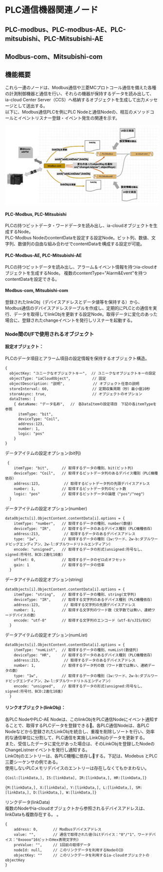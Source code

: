 # PLC通信機器関連ノード

## PLC-modbus、PLC-modbus-AE、PLC-mitsubishi、PLC-Mitsubishi-AE
## Modbus-com、Mitsubishi-com

## 機能概要
これら一連のノードは、Modbus通信や三菱MCプロトコール通信を備えた各種の計測制御機器と通信を行い、それらの機器が保持するデータを読み出して、ia-cloud Center Server（CCS）へ格納するオブジェクトを生成して出力メッセージとして送出する。  
以下に、Modbus通信PLCを例にPLC Nodeと通信Nodeの、相互のメソッドコールとイベントリスナー登録・イベント発生の関連を示す。

![構成図](diagram.png)

#### PLC-Modbus, PLC-Mitsubishi  
PLCの持つビットデータ・ワードデータを読み出し、ia-cloudオブジェクトを生成するNode。  
PLC-Modbus NodeのcontentDataを設定する設定Node。ビット列、数値、文字列、数値列の自由な組み合わせでcontentDataを構成する設定が可能。
#### PLC-Modbus-AE, PLC-Mitsubishi-AE
PLCの持つビットデータを読み出し、アラーム＆イベント情報を持つia-cloudオブジェクトを生成するNode。
複数のcontentType="Alarm&Event"を持つcontentDataを設定できる。
#### Modbus-com, Mitsubishi-com
登録されたlinkObj（デバイスアドレスとデータ値等を保持する）から、Modbus通信のデバイスアドレステーブルを作成し、定期的にPLCとの通信を実行、データを取得してlinkObjを更新する設定Node。取得データに変化のあった場合に、登録されたchangeイベントを発行しリスナーを起動する。

### Node間のI/Fで使用されるオブジェクト　　

#### 設定オブジェクト：  
PLCのデータ項目とアラーム項目の設定情報を保持するオブジェクト構造。
```
{
  objectKey: "ユニークなオブジェクトキー",  // ユニークなオブジェクトキーの設定
  objectType: "iaCloudObject",          // 固定
  objectDescription: "説明",             // オブジェクト任意の説明
  storeInterval: 60,                    // 定期収集周期（秒）最小値10秒
  storeAsync: true,                     // オブジェクトのオプション
  dataItems: [
    { dataName: "データ名称",　 //　各DataItemの設定項目　下記の各itemTypeを参照
      itemType: "bit",
      deviceType: "Coil",
      address:123,
      number: 1,
      logic: "pos"
    }
}
```
データアイテムの設定オプション(bit列)
```
 {
    itemType: "bit",      // 取得するデータの種別、bit(ビット列)
    deviceType: "Coil",   // 取得するビットデータ列のあるデバイス種別（PLC機種依存）
    address:123,           // 取得するビットデータ列の先頭デバイスアドレス
    number: 1,            // 取得するビットデータ列のビット数
    logic: "pos"          // 取得するビットデータの論理（"pos"/"neg"）
  }
```
データアイテムの設定オプション(number)
```
dataObjects[i].ObjectContent.contentData[i].options = {
    itemType: "number",   // 取得するデータの種別、number(数値)
    deviceType: "IR",     // 取得するデータのあるデバイス種別（PLC機種依存）
    address:213,           // 取得するデータのあるデバイスアドレス
    type: "1w",           // 取得するデータの種別（1w:ワード、2w-b:ダブルワードビッグエンディアン、2w-l:ダブルワードリトルエンディアン）
    encode: "unsigned",   // 取得するデータの形式(unsigned:符号なし、signed:符号付、BCD:2進化10進)
    offset: 0,            // 取得するデータのゼロ点オフセット
    gain: 1               // 取得するデータの倍率
  }
```
データアイテムの設定オプション(string)
```
dataObjects[i].ObjectContent.contentData[i].options = {
    itemType: "string",   // 取得するデータの種別、string(文字列)
    deviceType: "IR",     // 取得する文字列のあるデバイス種別（PLC機種依存）
    address:123,           // 取得する文字列の先頭デバイスアドレス
    number: 1,            // 取得する文字列のワード数（文字数では無い、連続ワードデバイスの数）
    encode: "utf-8"       // 取得する文字列のエンコード（utf-8/sJIS/EUC）
  }
```
データアイテムの設定オプション(numList)
```
dataObjects[i].ObjectContent.contentData[i].options = {
    itemType: "numList",  // 取得するデータの種別、numList(数値列)
    deviceType: "HR",     // 取得するデータのあるデバイス種別（PLC機種依存）
    address:213,           // 取得するデータのあるデバイスアドレス
    number: 1,            // 取得するデータ列の数（ワード数では無い、連続データの数）
    type: "1w",           // 取得するデータの種別（1w:ワード、2w-b:ダブルワードビッグエンディアン、2w-l:ダブルワードリトルエンディアン）
    encode: "unsigned",   // 取得するデータの形式(unsigned:符号なし、signed:符号付、BCD:2進化10進)
  }
```
#### リンクオブジェクト(linkObj)：

各PLC NodeやPLC-AE Nodeは、このlinkObjをPLC通信Nodeにイベント通知することで、取得するPLCデータを登録できる。各PLC通信Nodeは、各PLC Nodeなどから登録されたLinkObjを統合し、重複を削除しソートを行い、効率的な通信単位に分割して、PLC通信を実施しLinkObjのデータを更新する。  
また、受信したデータに変化があった場合は、そのLinkObjを登録したNodeのChangeListnerイベントを発行し通知する。  
LinkObjのエントリーは、各PLC機種に依存しする。下記は、Modebus とPLC三菱シーケンサの例である。  
使用しないPLCメモリデバイスのエントリーは存在しなくてもかまわない。
```
{Coil:[linkData,], IS:[linkData], IR:[linkData,], HR:[linkData,]}

{M:[linkData,], X:[linkData], Y:[linkData,], L:[linkData,], SM:[linkData,], D:[linkData,], W:[linkData,]}
```
リンクデータ(linkData)  
複数のNodeやia-cloudオブジェクトから参照されるデバイスアドレスは、linkDataも複数存在する。
。  

```
{
    address: 0,       // Modbusデバイスアドレス
    value: "",        // 通信で取得された値(bitデバイス："0"/"1"、ワードデバイス："0xoooo"16ビットのHex表現文字列)
    preValue: "",     // 1回前の取得データ
    nodeId: null,     // このリンクデータを利用するNodeのID
    objectKey: ""     // このリンクデータを利用するia-cloudオブジェクトのobjectKey
}
```
